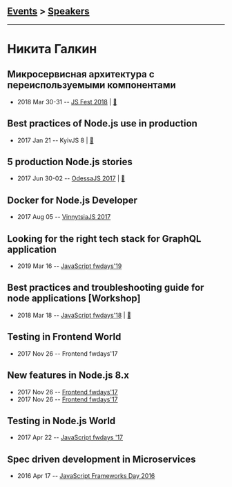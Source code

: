 ## [Events](../README.md) > [Speakers](../speakers.md)
---

# Никита Галкин

## Микросервисная архитектура с переиспользуемыми компонентами
- 2018 Mar 30-31 -- [JS Fest 2018](https://www.youtube.com/watch?v=2NoDBZogRFI)  | [:notebook:](https://www.slideshare.net/JSFestUA/js-fest-2018)  
## Best practices of Node.js use in production
- 2017 Jan 21 -- KyivJS 8  | [:notebook:](https://galkin.github.io/kyivjs-2017)  
## 5 production Node.js stories
- 2017 Jun 30-02 -- [OdessaJS 2017](https://www.youtube.com/watch?v=FA3EIk5cW8k)  | [:notebook:](https://speakerdeck.com/galkin/5-production-node-dot-js-stories-at-odessajs-2017)  
## Docker for Node.js Developer
- 2017 Aug 05 -- [VinnytsiaJS 2017](https://www.youtube.com/watch?v=Es0uBQOiEw4)    
## Looking for the right tech stack for GraphQL application
- 2019 Mar 16 -- [JavaScript fwdays&#39;19](https://fwdays.com/en/event/js-fwdays-2019/review/looking-for-the-right-tech-stack-for-graphql)    
## Best practices and troubleshooting guide for node applications [Workshop]
- 2018 Mar 18 -- [JavaScript fwdays&#39;18](https://youtu.be/8HQ0IYanqFs)  | [:notebook:](https://www.slideshare.net/fwdays/nikita-galkin-best-practices-and-troubleshooting-guide-for-node-applications)  
## Testing in Frontend World
- 2017 Nov 26 -- Frontend fwdays&#39;17    
## New features in Node.js 8.x
- 2017 Nov 26 -- [Frontend fwdays&#39;17](https://frameworksdays.com/event/frontend-fwdays-17/review/new-features-in-Nodejs8x)    
- 2017 Nov 26 -- [Frontend fwdays&#39;17](https://frameworksdays.com/event/frontend-fwdays-17/review/new-features-in-Nodejs8x)    
## Testing in Node.js World
- 2017 Apr 22 -- [JavaScript fwdays &#39;17](https://frameworksdays.com/event/js-frameworks-day-2017/review/testing-in-node-js-world)    
## Spec driven development in Microservices
- 2016 Apr 17 -- [JavaScript Frameworks Day 2016](https://frameworksdays.com/event/js-frameworks-day-2016/review/spec-driven-development-microservices)    
